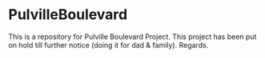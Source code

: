 # PulvilleBoulevard
This is a repository for Pulville Boulevard Project. 
This project has been put on hold till further notice (doing it for dad & family). Regards.
